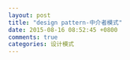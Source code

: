 ```yaml
---
layout: post
title: "design pattern-中介者模式"
date: 2015-08-16 08:52:45 +0800
comments: true
categories: 设计模式
---
```

